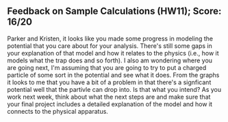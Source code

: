 ## Feedback on Sample Calculations (HW11); Score: 16/20

Parker and Kristen, it looks like you made some progress in modeling the potential that you care about for your analysis. There's still some gaps in your explanation of that model and how it relates to the physics (i.e., how it models what the trap does and so forth). I also am wondering where you are going next, I'm assuming that you are going to try to put a charged particle of some sort in the potential and see what it does. From the graphs it looks to me that you have a bit of a problem in that there's a signficant potential well that the partivle can drop into. Is that what you intend? As you work next week, think about what the next steps are and make sure that your final project includes a detailed explanation of the model and how it connects to the physical apparatus.
